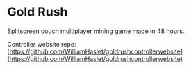 # Gold Rush

Splitscreen couch multiplayer mining game made in 48 hours.

Controller website repo: [https://github.com/WilliamHaslet/goldrushcontrollerwebsite](https://github.com/WilliamHaslet/goldrushcontrollerwebsite)